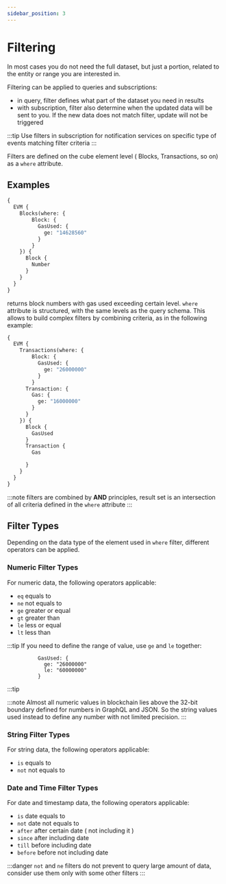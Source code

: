 ```yaml
---
sidebar_position: 3
---
```


# Filtering

In most cases you do not need the full dataset, but just a portion, related to the 
entity or range you are interested in.

Filtering can be applied to queries and subscriptions:

* in query, filter defines what part of the dataset you need in results
* with subscription, filter also determine when the updated data will be sent to you. If the new data does not match filter, update will not be triggered

:::tip
Use filters in subscription for notification services on specific type of events matching filter criteria
:::

Filters are defined on the cube element level ( Blocks, Transactions, so on) as a ```where``` attribute.

## Examples


```graphql
{
  EVM {
    Blocks(where: {
      	Block: {
          GasUsed: {
            ge: "14628560"
          }
        }
    }) {
      Block {
        Number
      }
    }
  }
}
```

returns block numbers with gas used exceeding certain level. ```where``` attribute is structured,
with the same levels as the query schema. This allows to build complex filters by combining criteria,
as in the following example:

```graphql
{
  EVM {
    Transactions(where: {
      	Block: {
          GasUsed: {
            ge: "26000000"
          }
        }
      Transaction: {
        Gas: {
          ge: "16000000"
        }
      }
    }) {
      Block {
        GasUsed
      }
      Transaction {
        Gas

      }
    }
  }
}

```

:::note
filters are combined by **AND** principles, result set is an intersection of all criteria defined in the
```where``` attribute
:::

## Filter Types

Depending on the data type of the element used in ```where``` filter, different operators can be applied.

### Numeric Filter Types

For numeric data, the following operators applicable:

* ```eq``` equals to
* ```ne``` not equals to
* ```ge``` greater or equal
* ```gt``` greater than
* ```le``` less or equal
* ```lt``` less than

:::tip
If you need to define the range of value, use ```ge``` and ```le``` together:

```
          GasUsed: {
            ge: "26000000"
            le: "60000000"
          }
```
:::tip

:::note
Almost all numeric values in blockchain lies above the 32-bit boundary defined for numbers in GraphQL
and JSON. So the string values used instead to define any number with not limited precision.
:::

### String Filter Types

For string data, the following operators applicable:

* ```is``` equals to
* ```not``` not equals to


### Date and Time Filter Types

For date and timestamp data, the following operators applicable:

* ```is``` date equals to
* ```not``` date not equals to
* ```after``` after certain date ( not including it )
* ```since``` after including date
* ```till``` before including date
* ```before``` before not including date


:::danger
```not``` and ```ne``` filters do not prevent to query large amount of data, consider use them only with 
some other filters
:::
